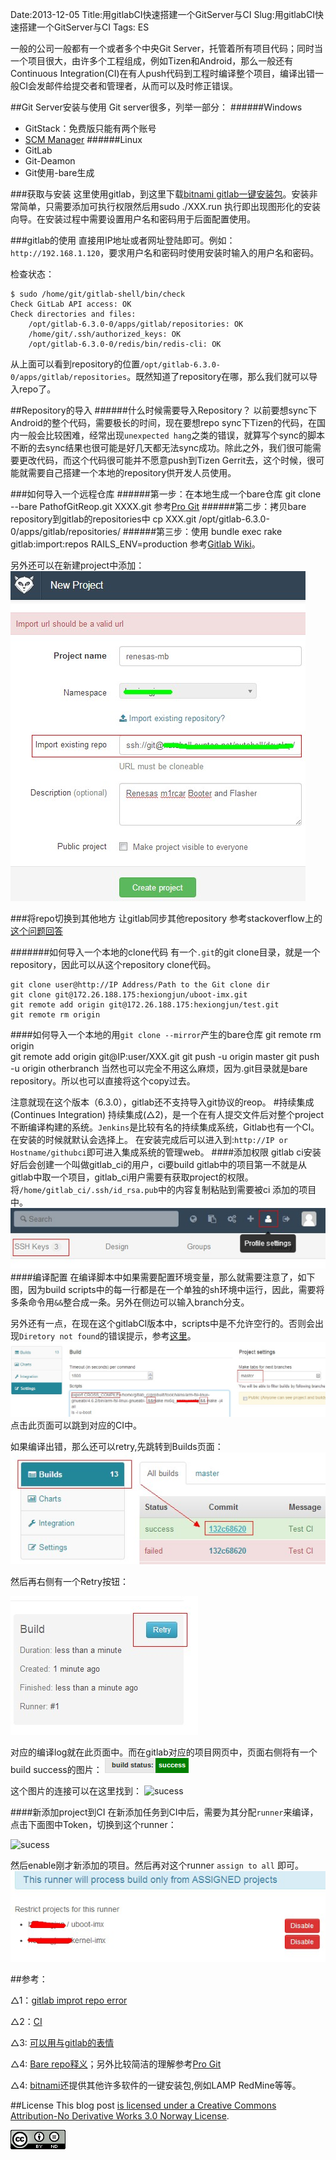 Date:2013-12-05
Title:用gitlabCI快速搭建一个GitServer与CI
Slug:用gitlabCI快速搭建一个GitServer与CI
Tags: ES

一般的公司一般都有一个或者多个中央Git Server，托管着所有项目代码；同时当一个项目很大，由许多个工程组成，例如Tizen和Android，那么一般还有Continuous Integration(CI)在有人push代码到工程时编译整个项目，编译出错一般CI会发邮件给提交者和管理者，从而可以及时修正错误。

##Git Server安装与使用
Git server很多，列举一部分：
######Windows
-	GitStack：免费版只能有两个账号
-	[SCM Manager](http://www.fishlee.net/soft/scm-manager-chs/)
######Linux
-	GitLab
-	Git-Deamon
-	Git使用-bare生成

###获取与安装
这里使用gitlab，到这里下载[bitnami gitlab一键安装包](http://bitnami.com/stack/gitlab)。安装非常简单，只需要添加可执行权限然后用sudo ./XXX.run
执行即出现图形化的安装向导。在安装过程中需要设置用户名和密码用于后面配置使用。

###gitlab的使用
直接用IP地址或者网址登陆即可。例如：`http://192.168.1.120`，要求用户名和密码时使用安装时输入的用户名和密码。

检查状态：

	$ sudo /home/git/gitlab-shell/bin/check 
	Check GitLab API access: OK
	Check directories and files: 
		/opt/gitlab-6.3.0-0/apps/gitlab/repositories: OK
		/home/git/.ssh/authorized_keys: OK
		/opt/gitlab-6.3.0-0/redis/bin/redis-cli: OK

从上面可以看到repository的位置`/opt/gitlab-6.3.0-0/apps/gitlab/repositories`。既然知道了repository在哪，那么我们就可以导入repo了。

##Repository的导入
######什么时候需要导入Repository？
以前要想sync下Android的整个代码，需要极长的时间，现在要想repo sync下Tizen的代码，在国内一般会比较困难，经常出现`unexpected hang`之类的错误，就算写个sync的脚本不断的去sync结果也很可能是好几天都无法sync成功。除此之外，我们很可能需要更改代码，而这个代码很可能并不愿意push到Tizen Gerrit去，这个时候，很可能就需要自己搭建一个本地的repository供开发人员使用。

###如何导入一个远程仓库
######第一步：在本地生成一个bare仓库
	git clone --bare PathofGitReop.git XXXX.git
参考[Pro Git](http://git-scm.com/book/zh/%E6%9C%8D%E5%8A%A1%E5%99%A8%E4%B8%8A%E7%9A%84-Git-%E5%8D%8F%E8%AE%AE)
######第二步：拷贝bare repository到gitlab的repositories中
	cp XXX.git /opt/gitlab-6.3.0-0/apps/gitlab/repositories/
######第三步：使用
	bundle exec rake gitlab:import:repos RAILS_ENV=production
参考[Gitlab Wiki](https://github.com/gitlabhq/gitlabhq/wiki/Import-existing-repositories-into-GitLab)。

另外还可以在新建project中添加：
![improt](./pics/NewProjectImport.jpg)

###将repo切换到其他地方
让gitlab同步其他repository
参考stackoverflow上的[这个问题回答](http://stackoverflow.com/questions/14288288/gitlab-repository-mirroring)

#######如何导入一个本地的clone代码
有一个`.git`的git clone目录，就是一个repository，因此可以从这个repository clone代码。

	git clone user@http://IP Address/Path to the Git clone dir 
	git clone git@172.26.188.175:hexiongjun/uboot-imx.git
	git remote add origin git@172.26.188.175:hexiongjun/test.git
	git remote rm origin

####如何导入一个本地的用`git clone --mirror`产生的bare仓库
	git remote rm origin	
	git remote add origin git@IP:user/XXX.git
	git push -u origin master 
	git push -u origin otherbranch
当然也可以完全不用这么麻烦，因为.git目录就是bare repository。所以也可以直接将这个copy过去。

注意就现在这个版本（6.3.0），gitlab还不支持导入git协议的reop。
#持续集成(Continues Integration)
持续集成(△2)，是一个在有人提交文件后对整个project不断编译构建的系统。`Jenkins`是比较有名的持续集成系统，Gitlab也有一个CI。在安装的时候就默认会选择上。
在安装完成后可以进入到:`http://IP or Hostname/githubci`即可进入集成系统的管理web。
####添加权限
gitlab ci安装好后会创建一个叫做gitlab_ci的用户，ci要build gitlab中的项目第一不就是从gitlab中取一个项目，gitlab_ci用户需要有获取project的权限。将`/home/gitlab_ci/.ssh/id_rsa.pub`中的内容复制粘贴到需要被ci 添加的项目中。
![ssh](./pics/ssh.jpg)
####编译配置
在编译脚本中如果需要配置环境变量，那么就需要注意了，如下图，因为build scripts中的每一行都是在一个单独的sh环境中运行，因此，需要将多条命令用`&&`整合成一条。另外在侧边可以输入branch分支。

另外还有一点，在现在这个gitlabCI版本中，scripts中是不允许空行的。否则会出现`Diretory not found`的错误提示，参考[这里](https://groups.google.com/forum/#!topic/gitlabhq/RReEEyLyAGs)。
![buildconfig](./pics/buildscript.jpg)点击此页面可以跳到对应的CI中。

如果编译出错，那么还可以retry,先跳转到Builds页面：
![buildsummary](./pics/buildssummary.jpg)

然后再右侧有一个Retry按钮：

![buildretry](./pics/ciretry.jpg)

对应的编译log就在此页面中。而在gitlab对应的项目网页中，页面右侧将有一个build success的图片：
![sucess](./pics/success.png)

这个图片的连接可以在这里找到：
![sucess](./buildsuccesspng.jpg)

####新添加project到CI
在新添加任务到CI中后，需要为其分配`runner`来编译，点击下面图中Token，切换到这个runner：

![sucess](./runnerassign.jpg)

然后enable刚才新添加的项目。然后再对这个runner `assign to all` 即可。
![sucess](./pics/runner.jpg)

##参考：

△1：[gitlab improt repo error](https://github.com/gitlabhq/gitlabhq/issues/3424)

△2：[CI](http://en.wikipedia.org/wiki/Continuous_integration)

△3: [可以用与gitlab的表情](http://www.emoji-cheat-sheet.com/)

△4: [Bare repo释义](http://gitolite.com/concepts/bare.html)；另外比较简洁的理解参考[Pro Git](http://git-scm.com/book/zh/%E6%9C%8D%E5%8A%A1%E5%99%A8%E4%B8%8A%E7%9A%84-Git-%E5%9C%A8%E6%9C%8D%E5%8A%A1%E5%99%A8%E4%B8%8A%E9%83%A8%E7%BD%B2-Git)

△4: [bitnami](https://bitnami.com/stacks)还提供其他许多软件的一键安装包,例如LAMP RedMine等等。

##License
This blog post [is licensed under a Creative Commons Attribution-No Derivative Works 3.0 Norway License](http://creativecommons.org/licenses/by-nd/3.0/). 

[![License](./pics/License.png)](http://creativecommons.org/licenses/by-nd/3.0/)
